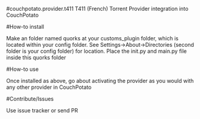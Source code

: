 #couchpotato.provider.t411
T411 (French) Torrent Provider integration into CouchPotato

#How-to install

Make an folder named quorks at your customs_plugin folder, which is located within your config folder. See Settings->About->Directories (second folder is your config folder) for location. Place the init.py and main.py file inside this quorks folder

#How-to use

Once installed as above, go about activating the provider as you would with any other provider in CouchPotato

#Contribute/Issues

Use issue tracker or send PR
